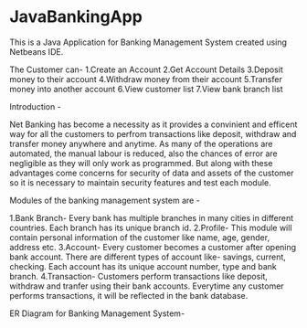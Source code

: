 # JavaBankingApp
This is a Java Application for Banking Management System created using Netbeans IDE.

The Customer can-
1.Create an Account
2.Get Account Details
3.Deposit money to their account 
4.Withdraw money from their account
5.Transfer money into another account
6.View customer list
7.View bank branch list 

Introduction -

Net Banking has become a necessity as it provides a convinient and efficent way for all the customers to perfrom transactions like deposit,
withdraw and transfer money anywhere and anytime. As many of the operations are automated, the manual labour is reduced, also the chances
of error are negligible as they will only work as programmed. 
But along with these advantages come concerns for security of data and assets of the customer so it is necessary to maintain security features
and test each module.

Modules of the banking management system are -

1.Bank Branch- Every bank has multiple branches in many cities in different countries. Each branch has its unique branch id.
2.Profile- This module will contain personal information of the customer like name, age, gender, address etc.
3.Account- Every customer becomes a customer after opening bank account. There are different types of account like- savings, current, checking.
           Each account has its unique account number, type and bank branch.
4.Transaction- Customers perform transactions like deposit, withdraw and tranfer using their bank accounts. Everytime any customer performs 
           transactions, it will be reflected in the bank database.
           
           
ER Diagram for Banking Management System-

